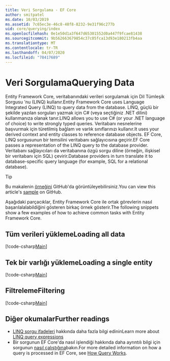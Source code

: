 ```yaml
---
title: Veri Sorgulama - EF Core
author: smitpatel
ms.date: 10/03/2019
ms.assetid: 7c65ec3e-46c8-48f8-8232-9e31f96c277b
uid: core/querying/index
ms.openlocfilehash: 0e1e50d1a3f647d65301552d0a447f9fcae81438
ms.sourcegitcommit: 9b562663679854c37c05fca13d93e180213fb4aa
ms.translationtype: MT
ms.contentlocale: tr-TR
ms.lasthandoff: 04/07/2020
ms.locfileid: "78417689"
---
```

# <a name="querying-data"></a><span data-ttu-id="0435a-102">Veri Sorgulama</span><span class="sxs-lookup"><span data-stu-id="0435a-102">Querying Data</span></span>

<span data-ttu-id="0435a-103">Entity Framework Core, veritabanındaki verileri sorgulamak için Dil Tümleşik Sorgusu 'nu (LINQ) kullanır.</span><span class="sxs-lookup"><span data-stu-id="0435a-103">Entity Framework Core uses Language Integrated Query (LINQ) to query data from the database.</span></span> <span data-ttu-id="0435a-104">LINQ, güçlü bir şekilde yazılan sorguları yazmak için C# (veya seçtiğiniz .NET dilini) kullanmanıza olanak tanır.</span><span class="sxs-lookup"><span data-stu-id="0435a-104">LINQ allows you to use C# (or your .NET language of choice) to write strongly typed queries.</span></span> <span data-ttu-id="0435a-105">Veritabanı nesnelerine başvurmak için türetilmiş bağlam ve varlık sınıflarınızı kullanır.</span><span class="sxs-lookup"><span data-stu-id="0435a-105">It uses your derived context and entity classes to reference database objects.</span></span> <span data-ttu-id="0435a-106">EF Core, LINQ sorgusunun bir temsilini veritabanı sağlayıcısına geçirir.</span><span class="sxs-lookup"><span data-stu-id="0435a-106">EF Core passes a representation of the LINQ query to the database provider.</span></span> <span data-ttu-id="0435a-107">Veritabanı sağlayıcıları da veritabanına özgü sorgu diline (örneğin, ilişkisel bir veritabanı için SQL) çevirir.</span><span class="sxs-lookup"><span data-stu-id="0435a-107">Database providers in turn translate it to database-specific query language (for example, SQL for a relational database).</span></span>

> [!TIP]
> <span data-ttu-id="0435a-108">Bu makalenin [örneğini](https://github.com/dotnet/EntityFramework.Docs/tree/master/samples/core/Querying) GitHub'da görüntüleyebilirsiniz.</span><span class="sxs-lookup"><span data-stu-id="0435a-108">You can view this article's [sample](https://github.com/dotnet/EntityFramework.Docs/tree/master/samples/core/Querying) on GitHub.</span></span>

<span data-ttu-id="0435a-109">Aşağıdaki parçacıklar, Entity Framework Core ile ortak görevlerin nasıl başarılalalabildiğini gösteren birkaç örnek gösterir.</span><span class="sxs-lookup"><span data-stu-id="0435a-109">The following snippets show a few examples of how to achieve common tasks with Entity Framework Core.</span></span>

## <a name="loading-all-data"></a><span data-ttu-id="0435a-110">Tüm verileri yükleme</span><span class="sxs-lookup"><span data-stu-id="0435a-110">Loading all data</span></span>

[!code-csharp[Main](../../../samples/core/Querying/Basics/Sample.cs#LoadingAllData)]

## <a name="loading-a-single-entity"></a><span data-ttu-id="0435a-111">Tek bir varlığı yükleme</span><span class="sxs-lookup"><span data-stu-id="0435a-111">Loading a single entity</span></span>

[!code-csharp[Main](../../../samples/core/Querying/Basics/Sample.cs#LoadingSingleEntity)]

## <a name="filtering"></a><span data-ttu-id="0435a-112">Filtreleme</span><span class="sxs-lookup"><span data-stu-id="0435a-112">Filtering</span></span>

[!code-csharp[Main](../../../samples/core/Querying/Basics/Sample.cs#Filtering)]

## <a name="further-readings"></a><span data-ttu-id="0435a-113">Diğer okumalar</span><span class="sxs-lookup"><span data-stu-id="0435a-113">Further readings</span></span>

- <span data-ttu-id="0435a-114">[LINQ sorgu ifadeleri](/dotnet/csharp/programming-guide/concepts/linq/basic-linq-query-operations) hakkında daha fazla bilgi edinin</span><span class="sxs-lookup"><span data-stu-id="0435a-114">Learn more about [LINQ query expressions](/dotnet/csharp/programming-guide/concepts/linq/basic-linq-query-operations)</span></span>
- <span data-ttu-id="0435a-115">Bir sorgunun EF Core'da nasıl işlendiği hakkında daha ayrıntılı bilgi için sorgunun [nasıl çalıştığına](xref:core/querying/how-query-works)bakın.</span><span class="sxs-lookup"><span data-stu-id="0435a-115">For more detailed information on how a query is processed in EF Core, see [How Query Works](xref:core/querying/how-query-works).</span></span>
